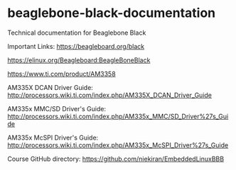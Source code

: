 # beaglebone-black-documentation
Technical documentation for Beaglebone Black


Important Links:
https://beagleboard.org/black

https://elinux.org/Beagleboard:BeagleBoneBlack

https://www.ti.com/product/AM3358

AM335X DCAN Driver Guide:
http://processors.wiki.ti.com/index.php/AM335X_DCAN_Driver_Guide

AM335x MMC/SD Driver's Guide:
http://processors.wiki.ti.com/index.php/AM335x_MMC/SD_Driver%27s_Guide

AM335x McSPI Driver's Guide:
http://processors.wiki.ti.com/index.php/AM335x_McSPI_Driver%27s_Guide

Course GitHub directory:
https://github.com/niekiran/EmbeddedLinuxBBB





